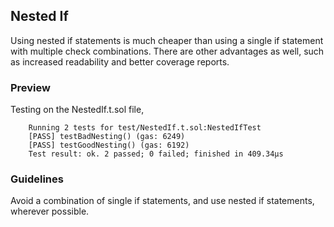 ## Nested If

Using nested if statements is much cheaper than using a single if statement with multiple check combinations. There are other advantages as well, such as increased readability and better coverage reports.

### Preview

Testing on the NestedIf.t.sol file,

        Running 2 tests for test/NestedIf.t.sol:NestedIfTest
        [PASS] testBadNesting() (gas: 6249)
        [PASS] testGoodNesting() (gas: 6192)
        Test result: ok. 2 passed; 0 failed; finished in 409.34µs

### Guidelines

Avoid a combination of single if statements, and use nested if statements, wherever possible.
